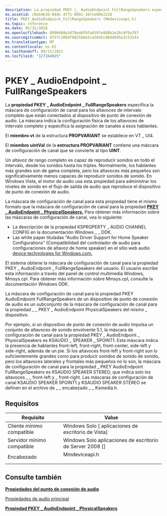 ```yaml
---
description: La propiedad PKEY \_ AudioEndpoint FullRangeSpeakers especifica la máscara de configuración de canal para los altavoces de intervalo completo que están conectados al dispositivo de punto de \_ conexión de audio.
ms.assetid: c0a54b3d-84dc-4771-8891-167ce00e2218
title: PKEY_AudioEndpoint_FullRangeSpeakers (Mmdeviceapi.h)
ms.topic: reference
ms.date: 05/31/2018
ms.openlocfilehash: 0990d08e3d78eddf0fa6397e888b1e26c9f9a767
ms.sourcegitcommit: d75fc10b9f0825bbe5ce5045c90d4045e3c53243
ms.translationtype: MT
ms.contentlocale: es-ES
ms.lasthandoff: 09/13/2021
ms.locfileid: "127164925"
---
```

# <a name="pkey_audioendpoint_fullrangespeakers"></a>PKEY \_ AudioEndpoint \_ FullRangeSpeakers

La **propiedad PKEY \_ AudioEndpoint \_ FullRangeSpeakers** especifica la máscara de configuración de canal para los altavoces de intervalo completo que están conectados al dispositivo de punto de conexión de audio. La máscara indica la configuración física de los altavoces de intervalo completo y especifica la asignación de canales a esos hablantes.

El **miembro vt** de la estructura **PROPVARIANT** se establece en VT \_ UI4.

El **miembro uintVal** de la **estructura PROPVARIANT** contiene una máscara de configuración de canal que se convierte al tipo **UINT**.

Un altavoz de rango completo es capaz de reproducir sonidos en todo el intervalo, desde los sonidos hasta los triples. Normalmente, los hablantes más grandes son de gama completa, pero los altavoces más pequeños son significativamente menos capaces de reproducir sonidos de sonido. En Windows Vista, el motor de audio usa esta propiedad para administrar los niveles de sonido en el flujo de salida de audio que reproduce el dispositivo de punto de conexión de audio.

La máscara de configuración de canal para esta propiedad tiene el mismo formato que la máscara de configuración de canal para la propiedad [**PKEY \_ AudioEndpoint \_ PhysicalSpeakers.**](pkey-audioendpoint-physicalspeakers.md) Para obtener más información sobre las máscaras de configuración de canal, vea lo siguiente:

-   La descripción de la propiedad KSPROPERTY \_ AUDIO CHANNEL CONFIG en la documentación Windows \_ \_ DDK.
-   Las white paper tituladas "Audio Driver Support for Home Speaker Configurations" (Compatibilidad del controlador de audio para configuraciones de altavoz de home speaker) en el sitio web audio [device technologies for Windows.com.](https://www.microsoft.com/whdc/device/audio/default.mspx)

El sistema obtiene la máscara de configuración de canal para la propiedad PKEY \_ AudioEndpoint \_ FullRangeSpeakers del usuario. El usuario escribe esta información a través del panel de control multimedia Windows, Mmsys.cpl. Para obtener más información sobre Mmsys.cpl, consulte la documentación Windows DDK.

La máscara de configuración de canal para la propiedad PKEY AudioEndpoint FullRangeSpeakers de un dispositivo de punto de conexión de audio es un subconjunto de la máscara de configuración de canal para la propiedad \_ \_ PKEY \_ AudioEndpoint PhysicalSpeakers del mismo \_ dispositivo.

Por ejemplo, si un dispositivo de punto de conexión de audio impulsa un conjunto de altavoces de sonido envolvente 5.1, la máscara de configuración de canal para la propiedad PKEY \_ AudioEndpoint \_ PhysicalSpeakers es KSAUDIO \_ SPEAKER \_ 5POINT1. Esta máscara indica la presencia de hablantes front-left, front-right, front-center, side-left y side-right, además de un pie. Si los altavoces front-left y front-right son lo suficientemente grandes como para producir sonidos de sonido de sonido, pero los altavoces laterales y frontales más pequeños no lo son, la máscara de configuración de canal para la propiedad \_ PKEY AudioEndpoint FullRangeSpeakers es KSAUDIO SPEAKER STEREO, que indica solo los altavoces \_ \_ front-left y \_ front-right. Las máscaras de configuración de canal KSAUDIO SPEAKER 5POINT1 y KSAUDIO SPEAKER STEREO se definen en el archivo de \_ \_ encabezado \_ \_ Ksmedia.h.

## <a name="requirements"></a>Requisitos



| Requisito | Value |
|-------------------------------------|------------------------------------------------------------------------------------------|
| Cliente mínimo compatible<br/> | Windows Solo \[ aplicaciones de escritorio de Vista\]<br/>                                           |
| Servidor mínimo compatible<br/> | Windows Solo aplicaciones de escritorio de Server 2008 \[\]<br/>                                     |
| Encabezado<br/>                   | <dl> <dt>Mmdeviceapi.h</dt> </dl> |



## <a name="see-also"></a>Consulte también

<dl> <dt>

[**Propiedades del punto de conexión de audio**](audio-endpoint-properties.md)
</dt> <dt>

[Propiedades de audio principal](core-audio-properties.md)
</dt> <dt>

[**Propiedad PKEY \_ AudioEndpoint \_ PhysicalSpeakers**](pkey-audioendpoint-physicalspeakers.md)
</dt> </dl>

 

 




